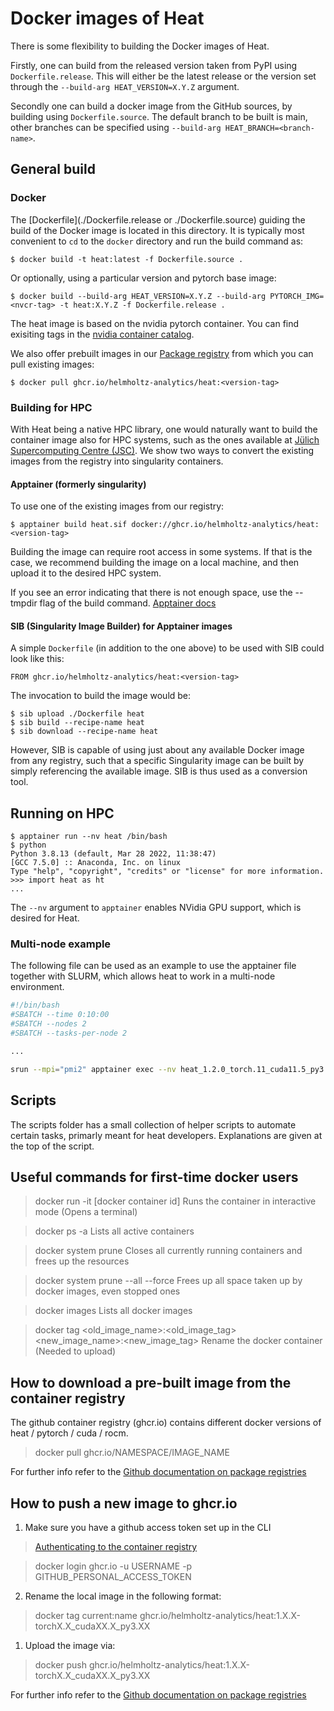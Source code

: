 # Docker images of Heat

There is some flexibility to building the Docker images of Heat.

Firstly, one can build from the released version taken from PyPI using `Dockerfile.release`. This will either be
the latest release or the version set through the `--build-arg HEAT_VERSION=X.Y.Z`
argument.

Secondly one can build a docker image from the GitHub sources, by building using `Dockerfile.source`. The default branch to be built is main, other
branches can be specified using `--build-arg HEAT_BRANCH=<branch-name>`.

## General build

### Docker

The [Dockerfile](./Dockerfile.release or ./Dockerfile.source) guiding the build of the Docker image is located in this directory. It is typically most convenient to `cd` to the `docker` directory and run the  build command as:

```console
$ docker build -t heat:latest -f Dockerfile.source .
```

Or optionally, using a particular version and pytorch base image:

```console
$ docker build --build-arg HEAT_VERSION=X.Y.Z --build-arg PYTORCH_IMG=<nvcr-tag> -t heat:X.Y.Z -f Dockerfile.release .
```

The heat image is based on the nvidia pytorch container. You can find exisiting tags in the [nvidia container catalog](https://catalog.ngc.nvidia.com/orgs/nvidia/containers/pytorch/tags).

We also offer prebuilt images in our [Package registry](https://github.com/helmholtz-analytics/heat/pkgs/container/heat) from which you can pull existing images:

```console
$ docker pull ghcr.io/helmholtz-analytics/heat:<version-tag>
```

### Building for HPC

With Heat being a native HPC library, one would naturally want to build the container
image also for HPC systems, such as the ones available at [Jülich Supercomputing Centre
(JSC)](https://www.fz-juelich.de/jsc/ "Juelich Supercomputing Centre"). We show two ways to convert the existing images from the registry into singularity containers.

#### Apptainer (formerly singularity)

To use one of the existing images from our registry:

	$ apptainer build heat.sif docker://ghcr.io/helmholtz-analytics/heat:<version-tag>

Building the image can require root access in some systems. If that is the case, we recommend building the image on a local machine, and then upload it to the desired HPC system.

If you see an error indicating that there is not enough space, use the --tmpdir flag of the build command. [Apptainer docs](https://apptainer.org/docs/user/latest/build_a_container.html)

#### SIB (Singularity Image Builder) for Apptainer images

A simple `Dockerfile` (in addition to the one above) to be used with SIB could look like
this:

	FROM ghcr.io/helmholtz-analytics/heat:<version-tag>

The invocation to build the image would be:

	$ sib upload ./Dockerfile heat
	$ sib build --recipe-name heat
	$ sib download --recipe-name heat

However, SIB is capable of using just about any available Docker image from any
registry, such that a specific Singularity image can be built by simply referencing the
available image. SIB is thus used as a conversion tool.

## Running on HPC

	$ apptainer run --nv heat /bin/bash
	$ python
	Python 3.8.13 (default, Mar 28 2022, 11:38:47)
	[GCC 7.5.0] :: Anaconda, Inc. on linux
	Type "help", "copyright", "credits" or "license" for more information.
	>>> import heat as ht
	...

The `--nv` argument to `apptainer` enables NVidia GPU support, which is desired for
Heat.

### Multi-node example

The following file can be used as an example to use the apptainer file together with SLURM, which allows heat to work in a multi-node environment.

```bash
#!/bin/bash
#SBATCH --time 0:10:00
#SBATCH --nodes 2
#SBATCH --tasks-per-node 2

...

srun --mpi="pmi2" apptainer exec --nv heat_1.2.0_torch.11_cuda11.5_py3.9.sif bash -c "cd ~/code/heat/examples/lasso; python demo.py"
```

## Scripts

The scripts folder has a small collection of helper scripts to automate certain tasks, primarly meant for heat developers. Explanations are given at the top of the script.

## Useful commands for first-time docker users

> docker run -it [docker container id]
Runs the container in interactive mode (Opens a terminal)

> docker ps -a
Lists all active containers

> docker system prune
Closes all currently running containers and frees up the resources

> docker system prune --all --force
Frees up all space taken up by docker images, even stopped ones

> docker images
Lists all docker images

> docker tag <old_image_name>:<old_image_tag> <new_image_name>:<new_image_tag>
Rename the docker container (Needed to upload)

## How to download a pre-built image from the container registry
The github container registry (ghcr.io) contains different docker versions of heat / pytorch / cuda / rocm.

> docker pull ghcr.io/NAMESPACE/IMAGE_NAME

For further info refer to the [Github documentation on package registries](https://docs.github.com/en/packages/working-with-a-github-packages-registry/working-with-the-container-registry)

## How to push a new image to ghcr.io

1. Make sure you have a github access token set up in the CLI
> [Authenticating to the container registry](https://docs.github.com/en/packages/working-with-a-github-packages-registry/working-with-the-container-registry#authenticating-to-the-container-registry)

> docker login ghcr.io -u USERNAME -p GITHUB_PERSONAL_ACCESS_TOKEN

2. Rename the local image in the following format:
> docker tag current:name ghcr.io/helmholtz-analytics/heat:1.X.X-torchX.X_cudaXX.X_py3.XX
1. Upload the image via:
> docker push ghcr.io/helmholtz-analytics/heat:1.X.X-torchX.X_cudaXX.X_py3.XX

For further info refer to the [Github documentation on package registries](https://docs.github.com/en/packages/working-with-a-github-packages-registry/working-with-the-container-registry)
